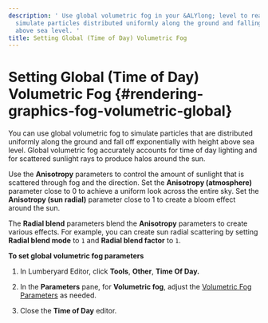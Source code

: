 ```yaml
---
description: ' Use global volumetric fog in your &ALYlong; level to realistically
  simulate particles distributed uniformly along the ground and falling off with height
  above sea level. '
title: Setting Global (Time of Day) Volumetric Fog
---
```

# Setting Global \(Time of Day\) Volumetric Fog {#rendering-graphics-fog-volumetric-global}

You can use global volumetric fog to simulate particles that are distributed uniformly along the ground and fall off exponentially with height above sea level\. Global volumetric fog accurately accounts for time of day lighting and for scattered sunlight rays to produce halos around the sun\.

Use the **Anisotropy** parameters to control the amount of sunlight that is scattered through fog and the direction\. Set the **Anisotropy \(atmosphere\)** parameter close to 0 to achieve a uniform look across the entire sky\. Set the **Anisotropy \(sun radial\)** parameter close to 1 to create a bloom effect around the sun\.

The **Radial blend** parameters blend the **Anisotropy** parameters to create various effects\. For example, you can create sun radial scattering by setting **Radial blend mode** to `1` and **Radial blend factor** to `1`\. 

**To set global volumetric fog parameters**

1. In Lumberyard Editor, click **Tools**, **Other**, **Time Of Day\.**

1. In the **Parameters** pane, for **Volumetric fog**, adjust the [Volumetric Fog Parameters](/docs/userguide/sky/tod-parameters#volumetric-fog-time-of-day-parameters) as needed\.

1. Close the **Time of Day** editor\.